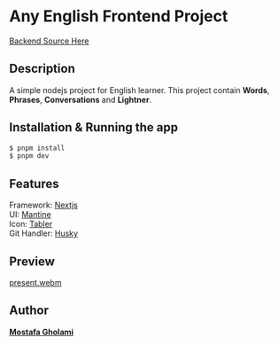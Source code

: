 # Any English Frontend Project

[Backend Source Here](https://github.com/mst-ghi/any-english-backend)

## Description

A simple nodejs project for English learner. This project contain **Words**, **Phrases**, **Conversations** and **Lightner**.

## Installation & Running the app

```bash
$ pnpm install
$ pnpm dev
```

## Features

Framework: [Nextjs](https://nextjs.org/) </br>
UI: [Mantine](https://mantine.dev/) </br>
Icon: [Tabler](https://tabler.io/icons) </br>
Git Handler: [Husky](https://typicode.github.io/husky/) </br>

## Preview

[present.webm](https://github.com/mst-ghi/any-english-frontend/assets/34771560/913c28e2-2c95-451d-8f39-b1539eb6565a)

## Author

**[Mostafa Gholami](https://mst-ghi.github.io/)**
